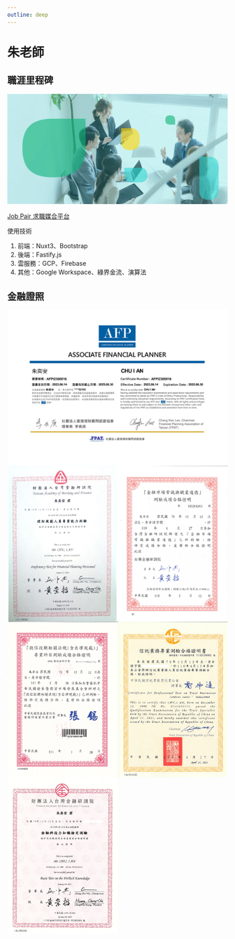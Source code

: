 ```yaml
---
outline: deep
---
```


# 朱老師
## 職涯里程碑
![Job Pair](./public/about/img1.webp)

[Job Pair 求職媒合平台](https://[www.taaze.tw/apredir.html?154858690/https://www.taaze.tw/usedList.html?oid=11100939211](https://job-pair.com/))

使用技術
1. 前端：Nuxt3、Bootstrap
2. 後端：Fastify.js
3. 雲服務：GCP、Firebase
4. 其他：Google Workspace、綠界金流、演算法

## 金融證照
<div style="display:flex;flex-wrap:wrap;">
    <img style="width:100%" src="./public/certificate/AFPI2300016_U121652155-1.png">
    <img style="width:50%" src="./public/certificate/081510_1.jpg">
    <img style="width:50%" src="./public/certificate/161340_1.jpg">
    <img style="width:50%" src="./public/certificate/201447_1.jpg">
    <img style="width:50%" src="./public/certificate/232309_1.jpg">
    <img style="width:50%" src="./public/certificate/311350_1.jpg">
</div>